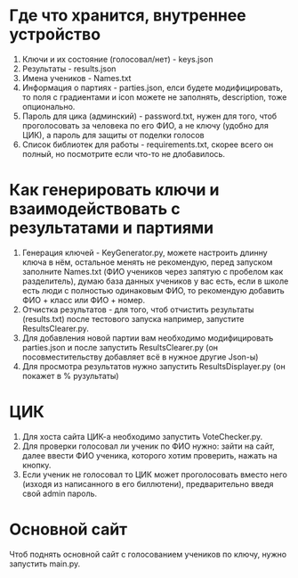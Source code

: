 # Где что хранится, внутреннее устройство
1) Ключи и их состояние (голосовал/нет) - keys.json
2) Результаты - results.json
3) Имена учеников - Names.txt
4) Информация о партиях - parties.json, елси будете модифицировать, то поля с градиентами и icon можете не заполнять, description, тоже опционально.
5) Пароль для цика (админский) - password.txt, нужен для того, чтоб проголосовать за человека по его ФИО, а не ключу (удобно для ЦИК), а пароль для защиты от поделки голосов
6) Список библиотек для работы - requirements.txt, скорее всего он полный, но посмотрите если что-то не длобавилось.

# Как генерировать ключи и взаимодействовать с результатами и партиями
1) Генерация ключей - KeyGenerator.py, можете настроить длинну ключа в нём, остальное менять не рекомендую, перед запуском заполните Names.txt (ФИО учеников через запятую с пробелом как разделитель), думаю база данных учеников у вас есть, если в школе есть люди с полностью одинаковым ФИО, то рекомендую добавить ФИО + класс или ФИО + номер.
2) Отчистка результатов - для того, чтоб отчистить результаты (results.txt) после тестового запуска например, запустите ResultsClearer.py.
3) Для добавления новой партии вам необходимо модифицировать parties.json и после запустить ResultsClearer.py (он посовместительству добавляет всё в нужное другие Json-ы)
4) Для просмотра результатов нужно запустить ResultsDisplayer.py (он покажет в % рузультаты)

# ЦИК
1) Для хоста сайта ЦИК-а необходимо запустить VoteChecker.py.
2) Для проверки голосовал ли ученик по ФИО нужно: зайти на сайт, далее ввести ФИО ученика, которого хотим проверить, нажать на кнопку.
3) Если ученик не голосовал то ЦИК может проголосовать вместо него  (изходя из написанного в его биллютени), предварительно введя свой admin пароль.

# Основной сайт
Чтоб поднять основной сайт с голосованием учеников по ключу, нужно запустить main.py.
